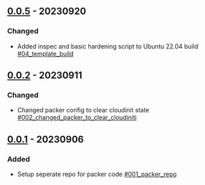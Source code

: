 ## [0.0.5](https://github.com/Vlot-Ltd/homelab) - 20230920


### Changed

- Added inspec and basic hardening script to Ubuntu 22.04 build [#04_template_build](https://github.com/Vlot-Ltd/homelab/issues/04_template_build)


## [0.0.2](https://github.com/Vlot-Ltd/homelab) - 20230911


### Changed

- Changed packer config to clear cloudinit state [#002_changed_packer_to_clear_cloudiniti](https://github.com/Vlot-Ltd/homelab/issues/002_changed_packer_to_clear_cloudiniti)


## [0.0.1](https://github.com/Vlot-Ltd/homelab) - 20230906


### Added

- Setup seperate repo for packer code [#001_packer_repo](https://github.com/Vlot-Ltd/homelab/issues/001_packer_repo)

